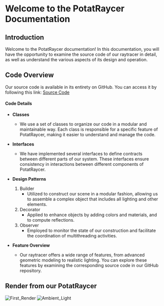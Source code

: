 # Welcome to the PotatRaycer Documentation

## Introduction

Welcome to the PotatRaycer documentation! In this documentation, you will have the opportunity to examine the source code of our raytracer in detail, as well as understand the various aspects of its design and operation.

## Code Overview

Our source code is available in its entirety on GitHub. You can access it by following this link: [Source Code](https://github.com/MathisGheri/PotatRaycer_CI-CD)

#### Code Details

- **Classes**
    - We use a set of classes to organize our code in a modular and maintainable way. Each class is responsible for a specific feature of PotatRaycer, making it easier to understand and manage the code.

- **Interfaces**
    - We have implemented several interfaces to define contracts between different parts of our system. These interfaces ensure consistency in interactions between different components of PotatRaycer.

- **Design Patterns**
    1. Builder
        - Utilized to construct our scene in a modular fashion, allowing us to assemble a complex object that includes all lighting and other elements.
    2. Decorator
        - Applied to enhance objects by adding colors and materials, and to compute reflections.
    3. Observer
        - Employed to monitor the state of our construction and facilitate the coordination of multithreading activities.

- **Feature Overview**
    - Our raytracer offers a wide range of features, from advanced geometric modeling to realistic lighting. You can explore these features by examining the corresponding source code in our GitHub repository.

## Render from our PotatRaycer

![First_Render](first_plan.png)
![Ambient_Light](one.png)
